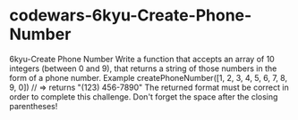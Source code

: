 # codewars-6kyu-Create-Phone-Number
6kyu-Create Phone Number     Write a function that accepts an array of 10 integers (between 0 and 9),    that returns a string of those numbers in the form of a phone number.  Example createPhoneNumber([1, 2, 3, 4, 5, 6, 7, 8, 9, 0]) // => returns "(123) 456-7890" The returned format must be correct in order to complete this challenge. Don't forget the space after the closing parentheses!
